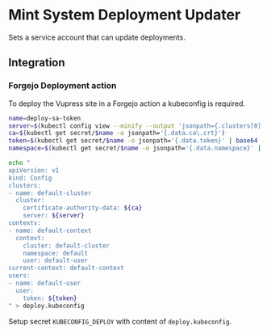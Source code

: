 # Mint System Deployment Updater

Sets a service account that can update deployments.

## Integration

### Forgejo Deployment action

To deploy the Vupress site in a Forgejo action a kubeconfig is required.

```bash
name=deploy-sa-token
server=$(kubectl config view --minify --output 'jsonpath={.clusters[0].cluster.server}')
ca=$(kubectl get secret/$name -o jsonpath='{.data.ca\.crt}')
token=$(kubectl get secret/$name -o jsonpath='{.data.token}' | base64 --decode)
namespace=$(kubectl get secret/$name -o jsonpath='{.data.namespace}' | base64 --decode)

echo "
apiVersion: v1
kind: Config
clusters:
- name: default-cluster
  cluster:
    certificate-authority-data: ${ca}
    server: ${server}
contexts:
- name: default-context
  context:
    cluster: default-cluster
    namespace: default
    user: default-user
current-context: default-context
users:
- name: default-user
  user:
    token: ${token}
" > deploy.kubeconfig
```

Setup secret `KUBECONFIG_DEPLOY` with content of `deploy.kubeconfig`.
